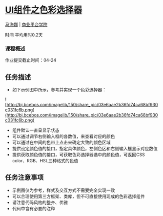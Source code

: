# [UI组件之色彩选择器](http://ife.baidu.com/course/detail/id/16)

[马海娜](http://ife.baidu.com/mentor/detail/id/5) | [商业平台学院](http://ife.baidu.com/college/detail/id/5)

时间  平均用时0.2天

### 课程概述

作业提交截止时间：04-24

## 任务描述

* 如下示例图中所示，参考并实现一个色彩选择器：

![http://bj.bcebos.com/imagelib/150/share_pic/03e6aae2b36fd74ca68bf930c031fc6b.png](http://bj.bcebos.com/imagelib/150/share_pic/03e6aae2b36fd74ca68bf930c031fc6b.png)

* 组件默认一直呈显示状态
* 可以通过调节右侧输入框的各数值，来查看对应的颜色
* 可以通过在中间的色带上点击来确定大致的颜色区域
* 提供设定颜色值的接口，指定具体颜色，左侧色区和右侧输入框显示对应数值
* 提供获取颜色值的接口，可获取色彩选择器选中的颜色值，可返回CSS color、RGB、HSL三种格式的色值

## 任务注意事项

* 示例图仅为参考，样式及交互方式不需要完全实现一致
* 可以合理使用第三方框架、类库，但不可直接使用现成的色彩选择组件
* 请注意代码风格的整齐、优雅
* 代码中含有必要的注释